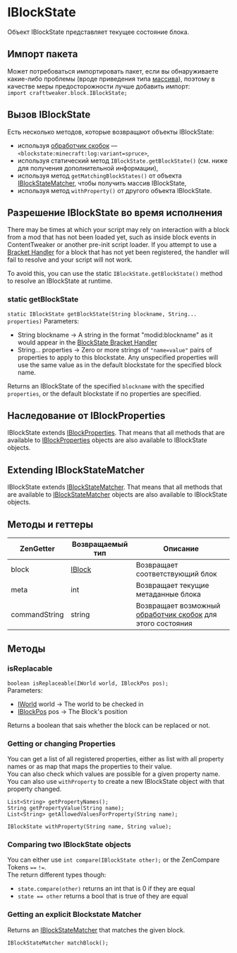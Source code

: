 # IBlockState

Объект IBlockState представляет текущее состояние блока.

## Импорт пакета

Может потребоваться импортировать пакет, если вы обнаруживаете какие-либо проблемы (вроде приведения типа [массива](/AdvancedFunctions/Arrays_and_Loops/)), поэтому в качестве меры предосторожности лучше добавить импорт:  
`import crafttweaker.block.IBlockState;`

## Вызов IBlockState

Есть несколько методов, которые возвращают объекты IBlockState:

- используя [обработчик скобок](/Vanilla/Brackets/Bracket_BlockState/) &mdash; `<blockstate:minecraft:log:variant=spruce>`,
- используя статический метод `IBlockState.getBlockState()` (см. ниже для получения дополнительной информации),
- используя метод `getMatchingBlockStates()` от объекта [IBlockStateMatcher](/Vanilla/Blocks/IBlockStateMatcher/), чтобы получить массив IBlockState,
- используя метод `withProperty()` от другого объекта IBlockState.

## Разрешение IBlockState во время исполнения

There may be times at which your script may rely on interaction with a block from a mod that has not been loaded yet, such as inside block events in ContentTweaker or another pre-init script loader. If you attempt to use a [Bracket Handler](/Vanilla/Brackets/Bracket_BlockState/) for a block that has not yet been registered, the handler will fail to resolve and your script will not work.

To avoid this, you can use the static `IBlockState.getBlockState()` method to resolve an IBlockState at runtime.

### static getBlockState

`static IBlockState getBlockState(String blockname, String... properties)` Parameters:

- String blockname → A string in the format "modid:blockname" as it would appear in the [BlockState Bracket Handler](/Vanilla/Brackets/Bracket_BlockState/)
- String... properties → Zero or more strings of `"name=value"` pairs of properties to apply to this blockstate. Any unspecified properties will use the same value as in the default blockstate for the specified block name.

Returns an IBlockState of the specified `blockname` with the specified `properties`, or the default blockstate if no properties are specified.

## Наследование от IBlockProperties

IBlockState extends [IBlockProperties](/Vanilla/Blocks/IBlockProperties/). That means that all methods that are available to [IBlockProperties](/Vanilla/Blocks/IBlockProperties/) objects are also available to IBlockState objects.

## Extending IBlockStateMatcher

IBlockState extends [IBlockStateMatcher](/Vanilla/Blocks/IBlockStateMatcher/). That means that all methods that are available to [IBlockStateMatcher](/Vanilla/Blocks/IBlockStateMatcher/) objects are also available to IBlockState objects.

## Методы и геттеры

| ZenGetter     | Возвращаемый тип                  | Описание                                                                                            |
| ------------- | --------------------------------- | --------------------------------------------------------------------------------------------------- |
| block         | [IBlock](/Vanilla/Blocks/IBlock/) | Возвращает соответствующий блок                                                                     |
| meta          | int                               | Возвращает текущие метаданные блока                                                                 |
| commandString | string                            | Возвращает возможный [обработчик скобок](/Vanilla/Brackets/Bracket_BlockState/) для этого состояния |

## Методы

### isReplacable

`boolean isReplaceable(IWorld world, IBlockPos pos);`  
Parameters:

- [IWorld](/Vanilla/World/IWorld/) world → The world to be checked in
- [IBlockPos](/Vanilla/World/IBlockPos/) pos → The Block's position

Returns a boolean that sais whether the block can be replaced or not.

### Getting or changing Properties

You can get a list of all registered properties, either as list with all property names or as map that maps the properties to their value.  
You can also check which values are possible for a given property name.  
You can also use `withProperty` to create a new IBlockState object with that property changed.

```zenscript
List<String> getPropertyNames();
String getPropertyValue(String name);
List<String> getAllowedValuesForProperty(String name);

IBlockState withProperty(String name, String value);
```

### Comparing two IBlockState objects

You can either use `int compare(IBlockState other);` or the ZenCompare Tokens `==` `!=`.  
The return different types though:

- `state.compare(other)` returns an int that is 0 if they are equal
- `state == other` returns a bool that is true of they are equal

### Getting an explicit Blockstate Matcher

Returns an [IBlockStateMatcher](/Vanilla/Blocks/IBlockStateMatcher/) that matches the given block.

```zenscript
IBlockStateMatcher matchBlock();
```
